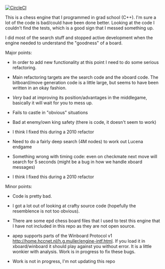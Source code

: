 [![CircleCI](https://circleci.com/gh/tildedave/apep-chess-engine.svg?style=svg)](https://circleci.com/gh/tildedave/apep-chess-engine)

This is a chess engine that I programmed in grad school (C++).  I'm sure a lot of the code is 
bad/could have been done better.  Looking at the code I couldn't find the tests, which is a good 
sign that I messed something up.

I did most of the search stuff and stopped active development when the engine needed to 
understand the "goodness" of a board.

Major points:

* In order to add new functionality at this point I need to do some serious refactoring.

* Main refactoring targets are the search code and the xboard code.  The bitboard/move generation code is a little large, but seems to have been written in an okay fashion.

* _Very_ bad at improving its position/advantages in the middlegame, basically it will wait for you to mess up.

* Fails to castle in "obvious" situations

* Bad at enemy/own king safety (there is code, it doesn't seem to work)
 * I think I fixed this during a 2010 refactor

* Need to do a fairly deep search (4M nodes) to work out Lucena endgame

* Something wrong with timing code: even on checkmate next move will search for 5 seconds (might be a bug in how we handle xboard messages)
 - I think I fixed this during a 2010 refactor

Minor points:

* Code is pretty bad.

* I got a lot out of looking at crafty source code (hopefully the resemblence is not too obvious).

* There are some epd chess board files that I used to test this engine that I have not included in this repo as they are not open source.

* apep supports parts of the Winboard Protocol v1 http://home.hccnet.nl/h.g.muller/engine-intf.html.  If you load it in xboard/winboard it should play against you without error.  It is a little wonkier with analysis.  Work is in progress to fix these bugs.
 * Work is not in progress, I'm not updating this repo
